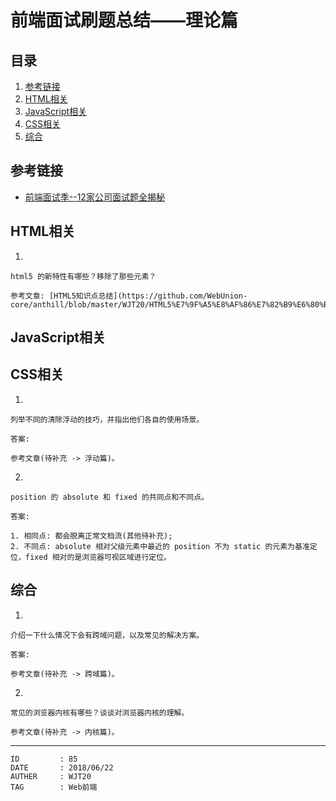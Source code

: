 
# 前端面试刷题总结——理论篇 #

## 目录 ##

1. [参考链接](#href1)
2. [HTML相关](#href2)
3. [JavaScript相关](#href3)
4. [CSS相关](#href4)
5. [综合](#href5)

## <a name="href1">参考链接</a> ##

- [前端面试季--12家公司面试题全揭秘](https://www.jianshu.com/p/a745757c3d64)

## <a name="href2">HTML相关</a> ##

1.

    html5 的新特性有哪些？移除了那些元素？

    参考文章: [HTML5知识点总结](https://github.com/WebUnion-core/anthill/blob/master/WJT20/HTML5%E7%9F%A5%E8%AF%86%E7%82%B9%E6%80%BB%E7%BB%93.md)

## <a name="href3">JavaScript相关</a> ##

## <a name="href4">CSS相关</a> ##

1.

    列举不同的清除浮动的技巧，并指出他们各自的使用场景。

    答案:

    参考文章(待补充 -> 浮动篇)。

2.

    position 的 absolute 和 fixed 的共同点和不同点。

    答案:

    1. 相同点: 都会脱离正常文档流(其他待补充);
    2. 不同点: absolute 相对父级元素中最近的 position 不为 static 的元素为基准定位，fixed 相对的是浏览器可视区域进行定位。

## <a name="href5">综合</a> ##

1.

    介绍一下什么情况下会有跨域问题，以及常见的解决方案。

    答案:

    参考文章(待补充 -> 跨域篇)。

2.

    常见的浏览器内核有哪些？谈谈对浏览器内核的理解。

    参考文章(待补充 -> 内核篇)。

---

```
ID         : 85
DATE       : 2018/06/22
AUTHER     : WJT20
TAG        : Web前端
```

